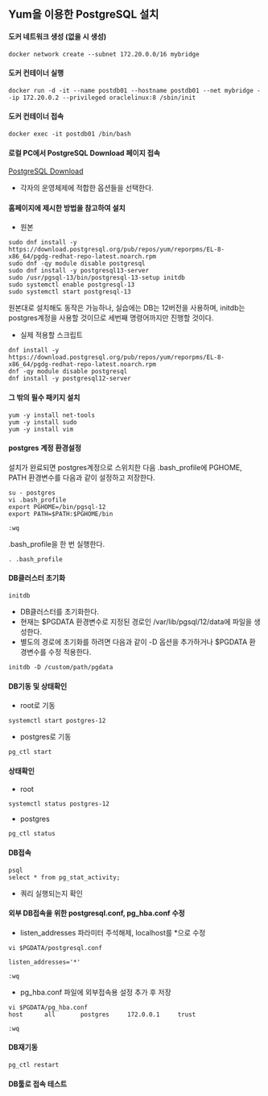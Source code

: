 ## Yum을 이용한 PostgreSQL 설치

#### 도커 네트워크 생성 (없을 시 생성)
```
docker network create --subnet 172.20.0.0/16 mybridge
```

#### 도커 컨테이너 실행
```
docker run -d -it --name postdb01 --hostname postdb01 --net mybridge --ip 172.20.0.2 --privileged oraclelinux:8 /sbin/init
```

#### 도커 컨테이너 접속
```
docker exec -it postdb01 /bin/bash
```

#### 로컬 PC에서 PostgreSQL Download 페이지 접속
[PostgreSQL Download](https://www.postgresql.org/download/)
- 각자의 운영체제에 적합한 옵션들을 선택한다.

#### 홈페이지에 제시한 방법을 참고하여 설치
- 원본
```
sudo dnf install -y https://download.postgresql.org/pub/repos/yum/reporpms/EL-8-x86_64/pgdg-redhat-repo-latest.noarch.rpm
sudo dnf -qy module disable postgresql
sudo dnf install -y postgresql13-server
sudo /usr/pgsql-13/bin/postgresql-13-setup initdb
sudo systemctl enable postgresql-13
sudo systemctl start postgresql-13
```
원본대로 설치해도 동작은 가능하나, 실습에는 DB는 12버전을 사용하며, initdb는 postgres계정을 사용할 것이므로 세번째 명령어까지만 진행할 것이다.

- 실제 적용할 스크립트
```
dnf install -y https://download.postgresql.org/pub/repos/yum/reporpms/EL-8-x86_64/pgdg-redhat-repo-latest.noarch.rpm
dnf -qy module disable postgresql
dnf install -y postgresql12-server
```

#### 그 밖의 필수 패키지 설치
```
yum -y install net-tools
yum -y install sudo 
yum -y install vim
```

#### postgres 계정 환경설정
설치가 완료되면 postgres계정으로 스위치한 다음
.bash_profile에 PGHOME, PATH 환경변수를 다음과 같이 설정하고 저장한다.
```
su - postgres
vi .bash_profile
export PGHOME=/bin/pgsql-12
export PATH=$PATH:$PGHOME/bin

:wq
```

.bash_profile을 한 번 실행한다.
```
. .bash_profile
```

#### DB클러스터 초기화
```
initdb
```
- DB클러스터를 초기화한다.
- 현재는 $PGDATA 환경변수로 지정된 경로인 /var/lib/pgsql/12/data에 파일을 생성한다.
- 별도의 경로에 초기화를 하려면 다음과 같이 -D 옵션을 추가하거나 $PGDATA 환경변수를 수정 적용한다.
```
initdb -D /custom/path/pgdata
```

#### DB기동 및 상태확인
- root로 기동
```
systemctl start postgres-12
```
- postgres로 기동
```  
pg_ctl start
```

#### 상태확인
- root
```
systemctl status postgres-12
```
- postgres
```
pg_ctl status
```

#### DB접속
```
psql
select * from pg_stat_activity;
```
- 쿼리 실행되는지 확인

#### 외부 DB접속을 위한 postgresql.conf, pg_hba.conf 수정
- listen_addresses 파라미터 주석해제, localhost를 *으로 수정
```
vi $PGDATA/postgresql.conf

listen_addresses='*'

:wq
```
- pg_hba.conf 파일에 외부접속용 설정 추가 후 저장
```
vi $PGDATA/pg_hba.conf
host      all       postgres     172.0.0.1     trust

:wq
```

#### DB재기동

```
pg_ctl restart
```

#### DB툴로 접속 테스트
